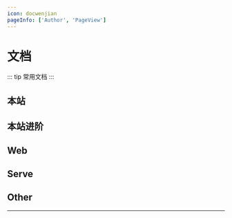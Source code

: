 ```yaml
---
icon: docwenjian
pageInfo: ['Author', 'PageView']
---
```


# 文档

::: tip 常用文档
:::

## <MyIcon name="zhanzhang" /> 本站

<MyLinks type="local" src="document" />

## <MyIcon name="bokex" /> 本站进阶

<MyLinks type="localUp" src="document" />

## <MyIcon name="web" /> Web

<MyLinks type="Web" src="document" />

## <MyIcon name="cloud-server" /> Serve

<MyLinks type="Serve" src="document" />

## <MyIcon name="other" /> Other

<MyLinks type="Other" src="document" />

---
